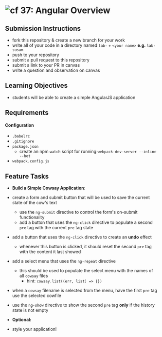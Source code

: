 ![cf](https://i.imgur.com/7v5ASc8.png) 37: Angular Overview
======

## Submission Instructions
* fork this repository & create a new branch for your work
* write all of your code in a directory named `lab-` + `<your name>` **e.g.** `lab-susan`
* push to your repository
* submit a pull request to this repository
* submit a link to your PR in canvas
* write a question and observation on canvas

## Learning Objectives
* students will be able to create a simple AngularJS application

## Requirements
#### Configuration
* `.babelrc`
* `.gitignore`
* `package.json`
  * create an npm `watch` script for running `webpack-dev-server --inline --hot`
* `webpack.config.js`

## Feature Tasks
* **Build a Simple Cowsay Application:**
* create a form and submit button that will be used to save the current state of the cow's text
  * use the `ng-submit` directive to control the form's on-submit functionality
  * add a button that uses the `ng-click` directive to populate a second `pre` tag with the current `pre` tag state
* add a button that uses the `ng-click` directive to create an **undo** effect
  * whenever this button is clicked, it should reset the second `pre` tag with the content it last showed
* add a select menu that uses the `ng-repeat` directive
  * this should be used to populate the select menu with the names of all `cowsay` files
    * hint: `cowsay.list((err, list) => {})`
* when a `cowsay` filename is selected from the menu, have the first `pre` tag use the selected cowfile
* use the `ng-show` directive to show the second `pre` tag **only** if the history state is not empty

* **Optional:**
* style your application!
